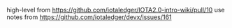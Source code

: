 high-level from https://github.com/iotaledger/IOTA2.0-intro-wiki/pull/10
use notes from https://github.com/iotaledger/devx/issues/161
